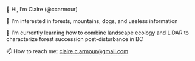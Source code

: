 👋 Hi, I’m Claire (@ccarmour)

👀 I’m interested in forests, mountains, dogs, and useless information

🌱 I’m currently learning how to combine landscape ecology and LiDAR to characterize forest succession post-disturbance in BC

📫 How to reach me: claire.c.armour@gmail.com

<!---
ccarmour/ccarmour is a ✨ special ✨ repository because its `README.md` (this file) appears on your GitHub profile.
You can click the Preview link to take a look at your changes.
--->
